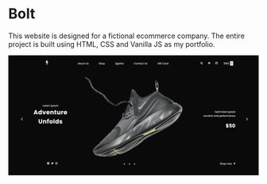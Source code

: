 # Bolt
This website is designed for a fictional ecommerce company. The entire project is built using HTML, CSS and Vanilla JS as my portfolio.

<img src='https://github.com/StellaWanja/Bolt/blob/main/images/bolt.png' />



